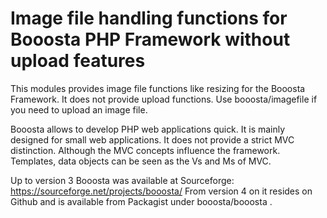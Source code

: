# Image file handling functions for Booosta PHP Framework without upload features

This modules provides image file functions like resizing for the Booosta Framework. It does not provide
upload functions. Use booosta/imagefile if you need to upload an image file.

Booosta allows to develop PHP web applications quick. It is mainly designed for small web applications.
It does not provide a strict MVC distinction. Although the MVC concepts influence the framework. Templates,
data objects can be seen as the Vs and Ms of MVC.

Up to version 3 Booosta was available at Sourceforge: https://sourceforge.net/projects/booosta/ From version
4 on it resides on Github and is available from Packagist under booosta/booosta .
